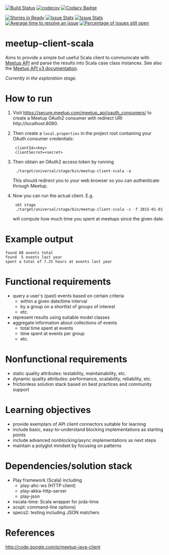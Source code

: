 [![Build Status](https://travis-ci.org/klaeufer/meetup-client-scala.svg?branch=master)](https://travis-ci.org/klaeufer/meetup-client-scala)
[![codecov](https://codecov.io/gh/klaeufer/meetup-client-scala/branch/master/graph/badge.svg)](https://codecov.io/gh/klaeufer/meetup-client-scala)
[![Codacy Badge](https://api.codacy.com/project/badge/Grade/30fc9e6008694421af22617542109007)](https://www.codacy.com/app/laufer/meetup-client-scala?utm_source=github.com&amp;utm_medium=referral&amp;utm_content=klaeufer/meetup-client-scala&amp;utm_campaign=Badge_Grade)

[![Stories in Ready](https://badge.waffle.io/klaeufer/meetup-client-scala.png?label=ready&title=Ready)](http://waffle.io/klaeufer/meetup-client-scala)
[![Issue Stats](http://issuestats.com/github/klaeufer/meetup-client-scala/badge/pr)](http://issuestats.com/github/klaeufer/meetup-client-scala)
[![Issue Stats](http://issuestats.com/github/klaeufer/meetup-client-scala/badge/issue)](http://issuestats.com/github/klaeufer/meetup-client-scala)
[![Average time to resolve an issue](http://isitmaintained.com/badge/resolution/klaeufer/meetup-client-scala.svg)](http://isitmaintained.com/project/klaeufer/meetup-client-scala "Average time to resolve an issue")
[![Percentage of issues still open](http://isitmaintained.com/badge/open/klaeufer/meetup-client-scala.svg)](http://isitmaintained.com/project/klaeufer/meetup-client-scala "Percentage of issues still open")

# meetup-client-scala

Aims to provide a simple but useful Scala client to communicate with [Meetup API](https://www.meetup.com/meetup_api/clients) and parse the results into Scala case class instances.
See also the [Meetup API v3 documentation](https://www.meetup.com/meetup_api/docs).

*Currently in the exploration stage.*

# How to run

1. Visit https://secure.meetup.com/meetup_api/oauth_consumers/ to create a Meetup OAuth2 consumer with redirect URI http://localhost:8080.
1. Then create a `local.properties` in the project root containing your OAuth consumer credentials:

        clientId=<key>
        clientSecret=<secret>
1. Then obtain an OAuth2 access token by running

        ./target/universal/stage/bin/meetup-client-scala -a
   This should redirect you to your web browser so you can authenticate through Meetup.
1. Now you can run the actual client. E.g.

        sbt stage
        ./target/universal/stage/bin/meetup-client-scala -c -f 2015-01-01
    will compute how much time you spent at meetups since the given date.

# Example output

    found 68 events total
    found  5 events last year
    spent a total of 7.25 hours at events last year

# Functional requirements

- query a user's (past) events based on certain criteria
  - within a given date/time interval
  - by a group on a shortlist of groups of interest
  - etc.
- represent results using suitable model classes
- aggregate information about collections of events
  - total time spent at events
  - time spent at events per group
  - etc.

# Nonfunctional requirements

- static quality attributes: testability, maintainability, etc.
- dynamic quality attributes: performance, scalability, reliability, etc.
- frictionless solution stack based on best practices and community support

# Learning objectives

- provide exemplars of API client connectors suitable for learning
- include basic, easy-to-understand blocking implementations as starting points
- include advanced nonblocking/async implementations as next steps
- maintain a polyglot mindset by focusing on patterns

# Dependencies/solution stack

- Play framework (Scala) including
  - play-ahc-ws (HTTP client)
  - play-akka-http-server
  - play-json
- nscala-time: Scala wrapper for joda-time
- scopt: command-line options)
- specs2: testing including JSON matchers

# References

http://code.google.com/p/meetup-java-client